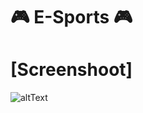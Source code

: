 # 🎮 E-Sports 🎮

# [Screenshoot]
![altText](https://github.com/pedrocorrea2002/AngularJS_E-Sports_App-Tabs/blob/main/AngularJS_E-Sports.gif?raw=true)
